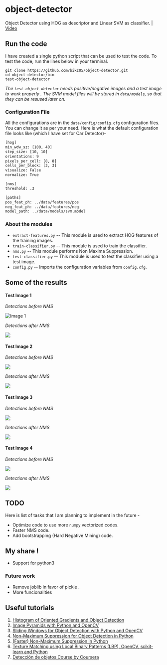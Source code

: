 # object-detector
Object Detector using HOG as descriptor and Linear SVM as classifier. | [Video](https://www.youtube.com/watch?v=SPXocFBjr70)

## Run the code

I have created a single python script that can be used to test the code. To test the code, run the lines below in your terminal.

```shell
git clone https://github.com/bikz05/object-detector.git
cd object-detector/bin
test-object-detector
```

_The `test-object-detector` needs positive/negative images and a test image to work properly . The SVM model files will be stored in `data/models`, so that they can be resused later on._

### Configuration File

All the configurations are in the `data/config/config.cfg` configuration files. You can change it as per your need. Here is what the default configuration file looks like (which I have set for Car Detector)-

```bash
[hog]
min_wdw_sz: [100, 40]
step_size: [10, 10]
orientations: 9
pixels_per_cell: [8, 8]
cells_per_block: [3, 3]
visualize: False
normalize: True

[nms]
threshold: .3

[paths]
pos_feat_ph: ../data/features/pos
neg_feat_ph: ../data/features/neg
model_path: ../data/models/svm.model
```

### About the modules

* `extract-features.py` -- This module is used to extract HOG features of the training images.
* `train-classifier.py` -- This module is used to train the classifier.
* `nms.py` -- This module performs Non Maxima Suppression.
* `test-classifier.py` -- This module is used to test the classifier using a test image.
* `config.py` -- Imports the configuration variables from `config.cfg`.

## Some of the results

#### Test Image 1
_Detections before NMS_

![Image 1](data/images/test-im-1.png)

_Detections after NMS_

![](data/images/test-im-1-nms.png)
#### Test Image 2
_Detections before NMS_

![](data/images/test-im-2.png)

_Detections after NMS_

![](data/images/test-im-2-nms.png)
#### Test Image 3
_Detections before NMS_

![](data/images/test-im-3.png)

_Detections after NMS_

![](data/images/test-im-3-nms.png)
#### Test Image 4
_Detections before NMS_

![](data/images/test-im-4.png)

_Detections after NMS_

![](data/images/test-im-4-nms.png)

## TODO

Here is list of tasks that I am planning to implement in the future -

* Optimize code to use more `numpy` vectorized codes.
* Faster NMS code.
* Add bootstrapping (Hard Negative Mining) code.

## My share !

* Support for python3 
### Future work 

* Remove joblib in favor of pickle .
* More funcionalities


## Useful tutorials

1. [Histogram of Oriented Gradients and Object Detection](http://www.pyimagesearch.com/2014/11/10/histogram-oriented-gradients-object-detection/)
2. [Image Pyramids with Python and OpenCV](http://www.pyimagesearch.com/2015/03/16/image-pyramids-with-python-and-opencv/)
3. [Sliding Windows for Object Detection with Python and OpenCV](http://www.pyimagesearch.com/2015/03/23/sliding-windows-for-object-detection-with-python-and-opencv/)
4. [Non-Maximum Suppression for Object Detection in Python](http://www.pyimagesearch.com/2014/11/17/non-maximum-suppression-object-detection-python/)
5. [(Faster) Non-Maximum Suppression in Python](http://www.pyimagesearch.com/2015/02/16/faster-non-maximum-suppression-python/)
6. [Texture Matching using Local Binary Patterns (LBP), OpenCV, scikit-learn and Python](http://hanzratech.in/2015/05/30/local-binary-patterns.html)
7. [Detección de objetos Course by Coursera](https://www.coursera.org/course/deteccionobjetos)
